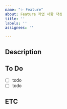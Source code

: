 ```yaml
---
name: "✨ Feature"
about: Feature 작업 사항 작성
title: ''
labels: ''
assignees: ''

---
```


## Description


## To Do
- [ ] todo
- [ ] todo

## ETC
